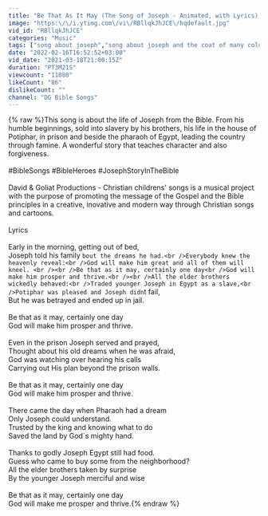 ```yaml
---
title: "Be That As It May (The Song of Joseph - Animated, with Lyrics) - Bible Heroes"
image: "https:\/\/i.ytimg.com\/vi\/RBllqkJhJCE\/hqdefault.jpg"
vid_id: "RBllqkJhJCE"
categories: "Music"
tags: ["song about joseph","song about joseph and the coat of many colors","song about joseph the dreamer"]
date: "2022-02-16T16:52:52+03:00"
vid_date: "2021-03-18T21:00:15Z"
duration: "PT3M21S"
viewcount: "11080"
likeCount: "86"
dislikeCount: ""
channel: "DG Bible Songs"
---
```

{% raw %}This song is about the life of Joseph from the Bible. From his humble beginnings, sold into slavery by his brothers, his life in the house of Potiphar, in prison and beside the pharaoh of Egypt, leading the country through famine. A wonderful story that teaches character and also forgiveness. <br /><br />#BibleSongs #BibleHeroes #JosephStoryInTheBible<br /><br />David &amp; Goliat Productions - Christian childrens' songs is a musical project with the purpose of promoting the message of the Gospel and the Bible principles in a creative, inovative and modern way through Christian songs and cartoons. <br /><br />Lyrics <br /><br />Early in the morning, getting out of bed,<br />Joseph told his family `bout the dreams he had.<br />Everybody knew the heavenly reveal:<br />God will make him great and all of them will kneel. <br /><br />Be that as it may, certainly one day<br />God will make him prosper and thrive.<br /><br />All the elder brothers wickedly behaved:<br />Traded younger Joseph in Egypt as a slave,<br />Potiphar was pleased and Joseph didn`t fail,<br />But he was betrayed and ended up in jail.<br /><br />Be that as it may, certainly one day<br />God will make him prosper and thrive.<br /><br />Even in the prison Joseph served and prayed,<br />Thought about his old dreams when he was afraid,<br />God was watching over hearing his calls<br />Carrying out His plan beyond the prison walls.<br /><br />Be that as it may, certainly one day<br />God will make him prosper and thrive.<br /><br />There came the day when Pharaoh had a dream<br />Only Joseph could understand.<br />Trusted by the king and knowing what to do<br />Saved the land by God`s mighty hand.<br /><br />Thanks to godly Joseph Egypt still had food.<br />Guess who came to buy some from the neighborhood?<br />All the elder brothers taken by surprise<br />By the younger Joseph merciful and wise<br /><br />Be that as it may, certainly one day<br />God will make me prosper and thrive.{% endraw %}
